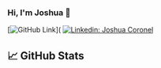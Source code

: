 ### Hi, I'm Joshua 👋
[![GitHub Link](https://img.shields.io/github/followers/joshuajonme?label=Follow&style=social)](
[![Linkedin: Joshua Coronel](https://img.shields.io/badge/-Joshua-blue?style=social&logo=Linkedin&logoColor=white)](https://www.linkedin.com/in/joshuacoronel/)
<!--
**joshuajonme/joshuajonme** is a ✨ _special_ ✨ repository because its `README.md` (this file) appears on your GitHub profile.

Here are some ideas to get you started:

- 🔭 I’m currently working on ...
- 🌱 I’m currently learning ...
- 👯 I’m looking to collaborate on ...
- 🤔 I’m looking for help with ...
- 💬 Ask me about ...
- 📫 How to reach me: ...
- 😄 Pronouns: ...
- ⚡ Fun fact: ...
-->

## &#x1f4c8; GitHub Stats

